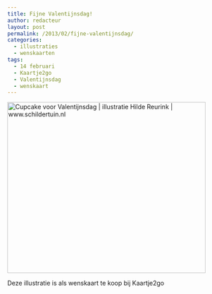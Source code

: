```yaml
---
title: Fijne Valentijnsdag!
author: redacteur
layout: post
permalink: /2013/02/fijne-valentijnsdag/
categories:
  - illustraties
  - wenskaarten
tags:
  - 14 februari
  - Kaartje2go
  - Valentijnsdag
  - wenskaart
---
```

<div id="attachment_3412" style="width: 460px" class="wp-caption aligncenter">
  <img class="size-full wp-image-3412" alt="Cupcake voor Valentijnsdag | illustratie Hilde Reurink | www.schildertuin.nl" src="/wordpress/wp-content/uploads/2013/02/Valentijns-taartje.jpg" width="450" height="388" />
  
  <p class="wp-caption-text">
    Deze illustratie is als wenskaart te koop bij Kaartje2go
  </p>
</div>
